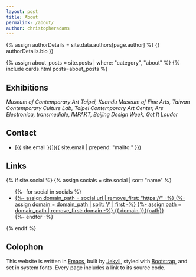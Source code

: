 ```yaml
---
layout: post
title: About
permalink: /about/
author: christopheradams
---
```


<p class="lead">
{% assign authorDetails = site.data.authors[page.author] %}
{{ authorDetails.bio }}
</p>

{% assign about_posts = site.posts | where: "category", "about" %}
{% include cards.html posts=about_posts %}

## Exhibitions

*Museum of Contemporary Art Taipei, Kuandu Museum of Fine Arts, Taiwan
Contemporary Culture Lab, Taipei Contemporary Art Center, Ars
Electronica, transmediale, IMPAKT, Beijing Design Week, Get It Louder*

## Contact

* [{{ site.email }}]({{ site.email | prepend: "mailto:" }})

## Links

{% if site.social %}
  {% assign socials = site.social | sort: "name" %}
  <ul>
  {%- for social in socials %}
  <li>
  <a href="{{ social.url}}">
    {%- assign domain_path = social.url | remove_first: "https://" -%}
    {%- assign domain = domain_path | split: '/' | first -%}
    {%- assign path = domain_path | remove_first: domain -%}
    <span class="link-domain">{{ domain }}</span><span class="link-path">{{path}}</span>
  </a>
  </li>
  {%- endfor -%}
  </ul>
{% endif %}

## Colophon

This website is written in [Emacs](https://www.gnu.org/software/emacs/),
built by [Jekyll](http://jekyllrb.com/),
styled with [Bootstrap](https://getbootstrap.com/),
and set in system fonts.
Every page includes a link to its source code.
